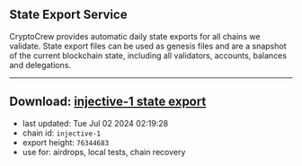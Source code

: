 ## State Export Service
CryptoCrew provides automatic daily state exports for all chains we validate. State export files can be used as genesis files and are a snapshot of the current blockchain state, including all validators, accounts, balances and delegations.

---
**Download: [injective-1 state export](https://dl-eu2.ccvalidators.com/SERVICE/injective/injective-1_export_76344683.json)**
---

- last updated: Tue Jul 02 2024 02:19:28
- chain id: `injective-1`
- export height: `76344683`
- use for: airdrops, local tests, chain recovery
